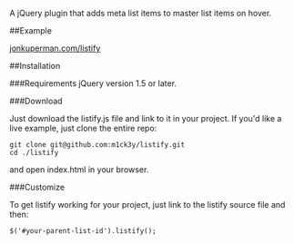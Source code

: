A jQuery plugin that adds meta list items to master list items on hover.

##Example

[jonkuperman.com/listify](http://jonkuperman.com/listify)

##Installation

###Requirements
jQuery version 1.5 or later.

###Download

Just download the listify.js file and link to it in your project. If you'd like a live example, just clone the entire repo:

    git clone git@github.com:m1ck3y/listify.git
    cd ./listify

and open index.html in your browser.

###Customize

To get listify working for your project, just link to the listify source file and then:

    $('#your-parent-list-id').listify();